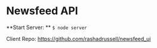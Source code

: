 Newsfeed API
============

**Start Server: ** ```$ node server```

Client Repo: https://github.com/rashadrussell/newsfeed_ui
